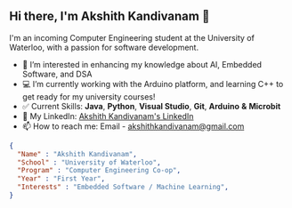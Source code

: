 
## Hi there, I'm Akshith Kandivanam 👋 

I'm an incoming Computer Engineering student at the University of Waterloo, with a passion for software development.
- 💭 I’m interested in enhancing my knowledge about AI, Embedded Software, and DSA
- 💻 I’m currently working with the Arduino platform, and learning C++ to get ready for my university courses!
- ✅ Current Skills: **Java**, **Python**, **Visual Studio**, **Git**, **Arduino** **&** **Microbit**
- 🤝 My LinkedIn: [Akshith Kandivanam's LinkedIn](https://www.linkedin.com/in/akshith-kandivanam/)
- 📫 How to reach me: Email - akshithkandivanam@gmail.com

```json
{
  "Name" : "Akshith Kandivanam",
  "School" : "University of Waterloo",
  "Program" : "Computer Engineering Co-op",
  "Year" : "First Year",
  "Interests" : "Embedded Software / Machine Learning",
}
```

<!---
akkik04/akkik04 is a ✨ special ✨ repository because its `README.md` (this file) appears on your GitHub profile.
You can click the Preview link to take a look at your changes.
--->
